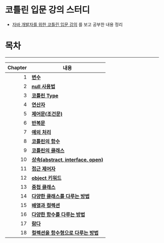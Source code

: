 # 코틀린 입문 강의 스터디

- [자바 개발자를 위한 코틀린 입문 강의](https://inf.run/A9p7) 를 보고 공부한 내용 정리

# 목차

-----

| Chapter | 내용                                                                               |
|--------:|----------------------------------------------------------------------------------|
|       1 | **[변수](src/main/kotlin/com/keepbang/lec01/lec01.md)**                            |
|       2 | **[null 사용법](src/main/kotlin/com/keepbang/lec02/lec02.md)**                      |
|       3 | **[코틀린 Type](src/main/kotlin/com/keepbang/lec03/lec03.md)**                      |
|       4 | **[연산자](src/main/kotlin/com/keepbang/lec04/lec04.md)**                           |
|       5 | **[제어문(조건문)](src/main/kotlin/com/keepbang/lec05/lec05.md)**                      |
|       6 | **[반복문](src/main/kotlin/com/keepbang/lec06/lec06.md)**                           |
|       7 | **[예외 처리](src/main/kotlin/com/keepbang/lec07/lec07.md)**                         |
|       8 | **[코틀린의 함수](src/main/kotlin/com/keepbang/lec08/lec08.md)**                       |
|       9 | **[코틀린의 클래스](src/main/kotlin/com/keepbang/lec09/lec09.md)**                      |
|      10 | **[상속(abstract, interface, open)](src/main/kotlin/com/keepbang/lec10/lec10.md)** |
|      11 | **[접근 제어자](src/main/kotlin/com/keepbang/lec11/lec11.md)**                        |
|      12 | **[object 키워드](src/main/kotlin/com/keepbang/lec12/lec12.md)**                    |
|      13 | **[중첩 클래스](src/main/kotlin/com/keepbang/lec13/lec13.md)**                        |
|      14 | **[다양한 클래스를 다루는 방법](src/main/kotlin/com/keepbang/lec14/lec14.md)**               |
|      15 | **[배열과 컬렉션](src/main/kotlin/com/keepbang/lec15/lec15.md)**                       |
|      16 | **[다양한 함수를 다루는 방법](src/main/kotlin/com/keepbang/lec16/lec16.md)**                |
|      17 | **[람다](src/main/kotlin/com/keepbang/lec17/lec17.md)**                            |
|      18 | **[컬렉션을 함수형으로 다루는 방법](src/main/kotlin/com/keepbang/lec18/lec18.md)**             |

